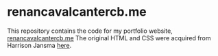 # renancavalcantercb.me

This repository contains the code for my portfolio website, [renancavalcantercb.me](https://www.renancavalcantercb.me) The original HTML and CSS were acquired from Harrison Jansma <a href="https://github.com/harrisonjansma/harrisonjansma.github.io">here</a>.
